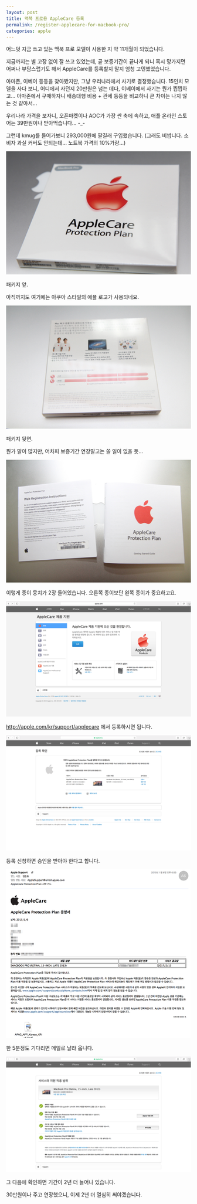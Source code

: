 ```yaml
---
layout: post
title: 맥북 프로용 AppleCare 등록
permalink: /register-applecare-for-macbook-pro/
categories: apple
---
```

어느덧 지금 쓰고 있는 맥북 프로 모델이 사용한 지 약 11개월이 되었습니다.

지금까지는 별 고장 없이 잘 쓰고 있었는데, 곧 보증기간이 끝나게 되니 혹시 망가지면 어쩌나 부담스럽기도 해서 AppleCare를 등록할지 말지 엄청 고민했었습니다.

아마존, 이베이 등등을 찾아봤지만, 그냥 우리나라에서 사기로 결정했습니다. 15인치 모델을 사다 보니, 어디에서 사던지 20만원은 넘는 데다, 이베이에서 사기는 뭔가 찝찝하고... 아마존에서 구매하자니 배송대행 비용 + 관세 등등을 비교하니 큰 차이는 나지 않는 것 같아서...

우리나라 가격을 보자니, 오픈마켓이나 AOC가 가장 싼 축에 속하고, 애플 온라인 스토어는 39만원이나 받아먹습니다... -_-

그런데 kmug를 들어가보니 293,000원에 팔길래 구입했습니다. (그래도 비쌉니다. 소비자 과실 커버도 안되는데... 노트북 가격의 10%가량...)

<img src="/images/E1XO-1WRx.jpg" alt="niceb5y blog" class="w-full">

패키지 앞.

아직까지도 여기에는 아쿠아 스타일의 애플 로고가 사용되네요.

<img src="/images/EyZcW1-Rg.jpg" alt="niceb5y blog" class="w-full">

패키지 뒷면.

뭔가 말이 많지만, 어차피 보증기간 연장말고는 쓸 일이 없을 듯...

<img src="/images/EJNjbyZRe.jpg" alt="niceb5y blog" class="w-full">

이렇게 종이 뭉치가 2장 들어있습니다. 오른쪽 종이보단 왼쪽 종이가 중요하고요.

<img src="/images/4k2n-ybRl.png" alt="niceb5y blog" class="w-full">

http://apple.com/kr/support/applecare 에서 등록하시면 됩니다.

<img src="/images/E1T6b1-Cl.png" alt="niceb5y blog" class="w-full">

등록 신청하면 승인을 받아야 한다고 합니다.

<img src="/images/NJhAWyZAl.png" alt="niceb5y blog" class="w-full">

한 5분정도 기다리면 메일로 날라 옵니다.

<img src="/images/Vyqyf1ZAg.png" alt="niceb5y blog" class="w-full">

그 다음에 확인하면 기간이 2년 더 늘어나 있습니다.

30만원이나 주고 연장했으니, 이제 2년 더 열심히 써야겠습니다.
